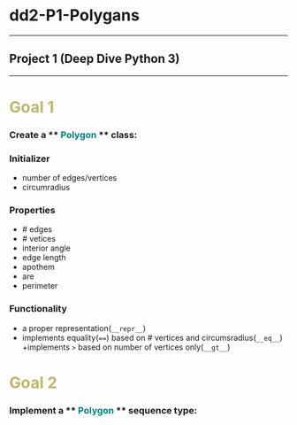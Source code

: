 # dd2-P1-Polygans
***
## Project 1 (Deep Dive Python 3)
___
<h1 style="color: darkkhaki">Goal 1</h1>

<h3 >Create a ** <span style="color: teal">Polygon</span> ** class:</h3>


### Initializer
+ number of edges/vertices
+ circumradius

### Properties
+ \# edges
+ \# vetices
+ interior angle
+ edge length
+ apothem
+ are
+ perimeter

### Functionality
+ a proper representation(`__repr__`)
+ implements equality(`==`) based on \# vertices and circumsradius(`__eq__`)
+implements `>` based on number of vertices only(`__gt__`)
  
<h1 style="color: darkkhaki">Goal 2</h1>

<h3 >Implement a ** <span style="color: teal">Polygon</span> ** sequence type:</h3>
